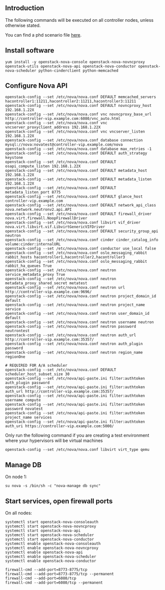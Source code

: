Introduction
------------

The following commands will be executed on all controller nodes, unless otherwise stated.

You can find a phd scenario file [here](phd-setup/nova.scenario).

Install software
----------------

    yum install -y openstack-nova-console openstack-nova-novncproxy openstack-utils openstack-nova-api openstack-nova-conductor openstack-nova-scheduler python-cinderclient python-memcached

Configure Nova API
------------------

    openstack-config --set /etc/nova/nova.conf DEFAULT memcached_servers hacontroller1:11211,hacontroller2:11211,hacontroller3:11211
    openstack-config --set /etc/nova/nova.conf DEFAULT novncproxy_host 192.168.1.22X
    openstack-config --set /etc/nova/nova.conf vnc novncproxy_base_url http://controller-vip.example.com:6080/vnc_auto.html
    openstack-config --set /etc/nova/nova.conf vnc vncserver_proxyclient_address 192.168.1.22X
    openstack-config --set /etc/nova/nova.conf vnc vncserver_listen 192.168.1.22X
    openstack-config --set /etc/nova/nova.conf database connection mysql://nova:novatest@controller-vip.example.com/nova
    openstack-config --set /etc/nova/nova.conf database max_retries -1
    openstack-config --set /etc/nova/nova.conf DEFAULT auth_strategy keystone
    openstack-config --set /etc/nova/nova.conf DEFAULT osapi_compute_listen 192.168.1.22X
    openstack-config --set /etc/nova/nova.conf DEFAULT metadata_host 192.168.1.22X
    openstack-config --set /etc/nova/nova.conf DEFAULT metadata_listen 192.168.1.22X
    openstack-config --set /etc/nova/nova.conf DEFAULT metadata_listen_port 8775
    openstack-config --set /etc/nova/nova.conf DEFAULT glance_host controller-vip.example.com
    openstack-config --set /etc/nova/nova.conf DEFAULT network_api_class nova.network.neutronv2.api.API
    openstack-config --set /etc/nova/nova.conf DEFAULT firewall_driver nova.virt.firewall.NoopFirewallDriver
    openstack-config --set /etc/nova/nova.conf libvirt vif_driver nova.virt.libvirt.vif.LibvirtGenericVIFDriver
    openstack-config --set /etc/nova/nova.conf DEFAULT security_group_api neutron
    openstack-config --set /etc/nova/nova.conf cinder cinder_catalog_info volume:cinder:internalURL
    openstack-config --set /etc/nova/nova.conf conductor use_local false
    openstack-config --set /etc/nova/nova.conf oslo_messaging_rabbit rabbit_hosts hacontroller1,hacontroller2,hacontroller3
    openstack-config --set /etc/nova/nova.conf oslo_messaging_rabbit rabbit_ha_queues True
    openstack-config --set /etc/nova/nova.conf neutron service_metadata_proxy True
    openstack-config --set /etc/nova/nova.conf neutron metadata_proxy_shared_secret metatest
    openstack-config --set /etc/nova/nova.conf neutron url http://controller-vip.example.com:9696/
    openstack-config --set /etc/nova/nova.conf neutron project_domain_id default
    openstack-config --set /etc/nova/nova.conf neutron project_name service
    openstack-config --set /etc/nova/nova.conf neutron user_domain_id default
    openstack-config --set /etc/nova/nova.conf neutron username neutron
    openstack-config --set /etc/nova/nova.conf neutron password neutrontest
    openstack-config --set /etc/nova/nova.conf neutron auth_url http://controller-vip.example.com:35357/
    openstack-config --set /etc/nova/nova.conf neutron auth_plugin password
    openstack-config --set /etc/nova/nova.conf neutron region_name regionOne

    # REQUIRED FOR A/A scheduler
    openstack-config --set /etc/nova/nova.conf DEFAULT scheduler_host_subset_size 30
    openstack-config --set /etc/nova/api-paste.ini filter:authtoken auth_plugin password
    openstack-config --set /etc/nova/api-paste.ini filter:authtoken auth_url http://controller-vip.example.com:35357/
    openstack-config --set /etc/nova/api-paste.ini filter:authtoken username compute
    openstack-config --set /etc/nova/api-paste.ini filter:authtoken password novatest
    openstack-config --set /etc/nova/api-paste.ini filter:authtoken project_name services
    openstack-config --set /etc/nova/api-paste.ini filter:authtoken auth_uri https://controller-vip.example.com:5000/


Only run the following command if you are creating a test environment where your hypervisors will be virtual machines

    openstack-config --set /etc/nova/nova.conf libvirt virt_type qemu

Manage DB
---------

On node 1:

    su nova -s /bin/sh -c "nova-manage db sync"

Start services, open firewall ports
-----------------------------------

On all nodes:

    systemctl start openstack-nova-consoleauth
    systemctl start openstack-nova-novncproxy 
    systemctl start openstack-nova-api
    systemctl start openstack-nova-scheduler
    systemctl start openstack-nova-conductor
    systemctl enable openstack-nova-consoleauth
    systemctl enable openstack-nova-novncproxy 
    systemctl enable openstack-nova-api
    systemctl enable openstack-nova-scheduler
    systemctl enable openstack-nova-conductor

    firewall-cmd --add-port=8773-8775/tcp
    firewall-cmd --add-port=8773-8775/tcp --permanent
    firewall-cmd --add-port=6080/tcp
    firewall-cmd --add-port=6080/tcp --permanent

